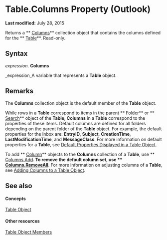 
# Table.Columns Property (Outlook)

 **Last modified:** July 28, 2015

Returns a  ** [Columns](628bf0cf-4ee8-5e5c-09d7-89d7adf256ca.md)** collection object that contains the columns defined for the ** [Table](0affaafd-93fe-227a-acee-e09a86cadc20.md)**. Read-only.

## Syntax

 _expression_. **Columns**

 _expression_A variable that represents a  **Table** object.


## Remarks

The  **Columns** collection object is the default member of the **Table** object.

While rows in a  **Table** correspond to items in the parent ** [Folder](3cf6cda8-6d70-666e-2643-9d9c5b9cacfc.md)** or ** [Search](226a5d49-3caf-90dd-725c-265404d1939f.md)** object of the **Table**,  **Columns** in a **Table** correspond to the properties of these items. Default columns are defined for all folders depending on the parent folder of the **Table** object. For example, the default properties for the Inbox are: **EntryID**,  **Subject**,  **CreationTime**,  **LastModificationTime**, and  **MessageClass**. For more information on default properties for a  **Table**, see  [Default Properties Displayed in a Table Object](649c64f3-2d1e-23f1-bf13-3368da79e62b.md).

To add  ** [Column](b7eb6916-2d80-57c3-2077-47a2a4c73185.md)** objects to the **Columns** collection of a **Table**, use  ** [Columns.Add](d438cfeb-629f-4234-6f4f-ffa086ef9a41.md)**. To remove the default column set, use  ** [Columns.RemoveAll](e9923548-9c75-e5dd-0643-3c42cd112352.md)**. For more information on adjusting columns of a  **Table**, see  [Adding Columns to a Table Object](c1d652ef-8082-70f3-1216-d39e976e6b21.md).


## See also


#### Concepts


 [Table Object](0affaafd-93fe-227a-acee-e09a86cadc20.md)
#### Other resources


 [Table Object Members](bd9db35d-0738-22cf-a936-425d5a0ead87.md)
